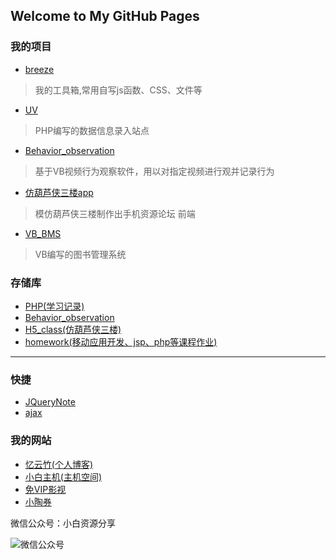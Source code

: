 ## Welcome to My GitHub Pages
### 我的项目
- [breeze](https://github.com/eyunzhu/breeze)
> 我的工具箱,常用自写js函数、CSS、文件等

- [UV](https://github.com/eyunzhu/uv)
> PHP编写的数据信息录入站点 

- [Behavior_observation](https://github.com/eyunzhu/Behavior_observation)
> 基于VB视频行为观察软件，用以对指定视频进行观并记录行为

- [仿葫芦侠三楼app](https://github.com/eyunzhu/H5_class)
> 模仿葫芦侠三楼制作出手机资源论坛 前端

- [VB_BMS](https://github.com/eyunzhu/VB_BMS)
> VB编写的图书管理系统

### 存储库
- [PHP(学习记录)](https://eyunzhu.github.io/php)
- [Behavior_observation](https://github.com/eyunzhu/Behavior_observation)
- [H5_class(仿葫芦侠三楼)](https://github.com/eyunzhu/H5_class)
- [homework(移动应用开发、jsp、php等课程作业)](https://eyunzhu.github.io/homework/)

***
### 快捷
- [JQueryNote](https://github.com/eyunzhu/homework/blob/master/mad/JQueryNote.md)
- [ajax](https://eyunzhu.github.io/homework/mad/ajax/)

### 我的网站
- [忆云竹(个人博客)](http://eyunzhu.com)
- [小白主机(主机空间)](http://host.eyunzhu.com)
- [免VIP影视](http://video.eyunzhu.com)
- [小陶券](http://tb.eyunzhu.com)

微信公众号：小白资源分享

![微信公众号](http://video.eyunzhu.com/gzh.jpg)
